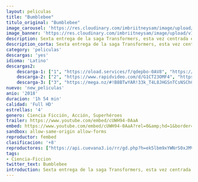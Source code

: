 ```yaml
---
layout: peliculas
title: "Bumblebee"
titulo_original: "Bumblebee"
image_carousel: 'https://res.cloudinary.com/imbriitneysam/image/upload/v1545617132/bum-poster-min.jpg'
image_banner: 'https://res.cloudinary.com/imbriitneysam/image/upload/v1545617133/bum-banner-min.jpg'
description: Sexta entrega de la saga Transformers, esta vez centrada en el hermano pequeño de los Autobots, Bumblebee. Tratando de escapar, en el año 1987, Bumblebee encuentra refugio en un depósito de chatarra en una pequeña ciudad en la costa Californiana. Charlie (Hailee Steinfeld), a punto de cumplir 18 años y tratando de encontrar su lugar en el mundo, descubre a Bumblebee, dañado durante una batalla y descompuesto. Cuando Charlie lo revive, aprende rápidamente que éste no es un VW amarillo ordinario.
description_corta: Sexta entrega de la saga Transformers, esta vez centrada en el hermano pequeño de los Autobots, Bumblebee. Tratando de escapar, en el año 1987, Bumblebee encuentra refugio en un depósito de chatarra en una pequeña ciudad en...
category: 'peliculas'
descargas: 'yes'
idioma: 'Latino'
descargas2:
    descarga-1: ["1", "https://oload.services/f/qdepbo-0AV8", "https://www.google.com/s2/favicons?domain=openload.co","OpenLoad","https://res.cloudinary.com/imbriitneysam/image/upload/v1541473684/mexico.png", "Latino", "Full HD"]
    descarga-2: ["2", "https://www.rapidvideo.com/d/G1CT23OMF4", "https://www.google.com/s2/favicons?domain=www.rapidvideo.com","RapidVideo","https://res.cloudinary.com/imbriitneysam/image/upload/v1541473684/mexico.png", "Latino", "Full HD"]
    descarga-3: ["3", "https://mega.nz/#!B8BTwYAR!33k_T4L8JHGSnTCsNSChCdnbErH4COCc572nNwtGFDw", "https://www.google.com/s2/favicons?domain=mega.nz","RapidVideo","https://res.cloudinary.com/imbriitneysam/image/upload/v1541473684/mexico.png", "Latino", "FULL HD"]
nuevo: 'new_peliculas'
anio: '2018'
duracion: '1h 54 min'
calidad: 'Full HD'
estrellas: '4'
genero: Ciencia Ficción, Acción, Superhéroes
trailer: https://www.youtube.com/embed/cUWH94-0AaA
embed: https://www.youtube.com/embed/cUWH94-0AaA?rel=0&amp;hd=1&border=0&wmode=opaque&enablejsapi=1&modestbranding=1&controls=1&showinfo=1
sandbox: allow-same-origin allow-forms
reproductor: fembed
clasificacion: '+8'
reproductores: ["https://api.cuevana3.io/rr/gd.php?h=ek5lbm9xYWNrS0xJMVp5b21KREk0dFBLbjVkaHhkRGdrOG1jbnBpUnhhS1Zwb1NraHBLdHF0ZXpxYUYvdVptbHNheVZvNTJudGRmVHFaaW1aODY1eXBlU3FadVkyUT09"]
tags:
- Ciencia-Ficcion
twitter_text: Bumblebee
introduction: Sexta entrega de la saga Transformers, esta vez centrada en el hermano pequeño de los Autobots, Bumblebee. Tratando de escapar, en el año 1987, Bumblebee encuentra refugio en un depósito de chatarra en una pequeña ciudad en...
---
```












